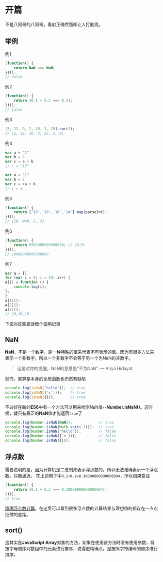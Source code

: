 # 开篇
不是八阿哥的八阿哥，看似正确然而却让人打脑壳。
## 举例
例1
```javascript
(function() {
    return NaN === NaN;
})();
// false
```
例2
```javascript
(function() {
    return (0.1 + 0.2 === 0.3);
})();
// false
```
例3
```javascript
[5, 12, 9, 2, 18, 1, 25].sort();
// [1, 12, 18, 2, 25, 5, 9]
```
例4
```javascript
var a = "1"
var b = 2
var c = a + b
// c = "12" 

var a = "1"
var b = 2
var c = +a + b
// c = 3
```
例5
```javascript
(function() {
    return ['10','10','10','10'].map(parseInt);
})();
// [10, NaN, 2, 3]
```
例6
```javascript
(function() {
    return 9999999999999999; // 16个9
})();
// 10000000000000000
```
例7
```javascript
var a = [];
for (var i = 0; i < 10; i++) {
a[i] = function () {
    console.log(i);
};
}
a[1](); 
a[2]();
a[3]();
// 10,10,10
```
下面对这些错误做个说明记录
## NaN
**NaN**，不是一个数字，是一种特殊的值来代表不可表示的值。因为有很多方法来表示一个非数字，所以一个非数字不会等于另一个为NaN的非数字。
> 这是对你的提醒，NaN的意思是“不为NaN".
  — Ariya Hidayat

然而，就算是本身的全局函数也仍然有缺陷
```javascript
console.log(isNaN('hello'));  // true
console.log(isNaN(['x']));    // true
console.log(isNaN({}));       // true
```
不过好在新的**ES6**中有一个方法可以用来检测NaN值--**Number.isNaN()**。这时候，就只有真正的**NaN**值才能返回`true`了
```javascript
console.log(Number.isNaN(NaN));            // true
console.log(Number.isNaN(Math.sqrt(-2)));  // true
console.log(Number.isNaN('hello'));        // false
console.log(Number.isNaN(['x']));          // false
console.log(Number.isNaN({}));             // false
```
## 浮点数
需要说明的是，因为计算机是二进制来表示浮点数的，所以无法准确表示一个浮点数，只能逼近。
在上述例子中`0.1+0.2=0.30000000000000004`，所以如果变成
```javascript
(function() {
    return (0.1 + 0.2 === 0.30000000000000004);
})();
// true
```
[精确浮点数计算](http://acm.whu.edu.cn/starter/problem/detail?problem_id=1069)，在这里可以看到很多浮点数的计算结果与理想值的都存在一点点细微的差距。
## sort()
这其实是**JavaScript Array**对象的方法，如果在使用该方法时没有使用参数，将按字母顺序对数组中的元素进行排序，说得更精确点，是按照字符编码的顺序进行排序。